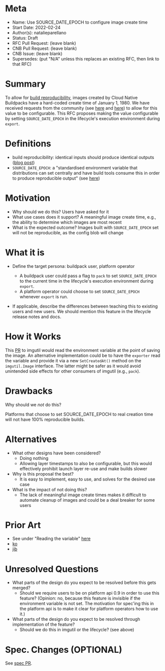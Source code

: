 # Meta
[meta]: #meta
- Name: Use SOURCE_DATE_EPOCH to configure image create time
- Start Date: 2022-02-24
- Author(s): natalieparellano
- Status: Draft
- RFC Pull Request: (leave blank)
- CNB Pull Request: (leave blank)
- CNB Issue: (leave blank)
- Supersedes: (put "N/A" unless this replaces an existing RFC, then link to that RFC)

# Summary
[summary]: #summary

To allow for [build reproducibility](https://github.com/buildpacks/spec/blob/main/platform.md#build-reproducibility), images created by Cloud Native Buildpacks have a hard-coded create time of January 1, 1980. We have received requests from the community (see [here](https://github.com/buildpacks/pack/issues/1281) and [here](https://buildpacks.slack.com/archives/C94UJCNV6/p1643842965830459)) to allow for this value to be configurable. This RFC proposes making the value configurable by setting `SOURCE_DATE_EPOCH` in the lifecycle's execution environment during `export`.

# Definitions
[definitions]: #definitions

* build reproducibility: identical inputs should produce identical outputs ([blog post](https://medium.com/buildpacks/time-travel-with-pack-e0efd8bf05db))
* `SOURCE_DATE_EPOCH`: a "standardised environment variable that distributions can set centrally and have build tools consume this in order to produce reproducible output" (see [here](https://reproducible-builds.org/docs/source-date-epoch/))

# Motivation
[motivation]: #motivation

- Why should we do this?
  Users have asked for it
- What use cases does it support?
  A meaningful image create time, e.g., the ability to determine which images are most recent
- What is the expected outcome?
  Images built with `SOURCE_DATE_EPOCH` set will not be reproducible, as the config blob will change

# What it is
[what-it-is]: #what-it-is

- Define the target persona: buildpack user, platform operator
  * A buildpack user could pass a flag to `pack` to set `SOURCE_DATE_EPOCH` to the current time in the lifecycle's execution environment during `export`.
  * A platform operator could choose to set `SOURCE_DATE_EPOCH` whenever `export` is run.

- If applicable, describe the differences between teaching this to existing users and new users.
  We should mention this feature in the lifecycle release notes and docs.

# How it Works
[how-it-works]: #how-it-works

This [PR](https://github.com/buildpacks/imgutil/pull/137) to imgutil would read the environment variable at the point of saving the image. An alternative implementation could be to have the `exporter` read the variable and provide it via a new `SetCreatedAt()` method on the `imgutil.Image` interface. The latter might be safer as it would avoid unintended side effects for other consumers of imgutil (e.g., `pack`). 

# Drawbacks
[drawbacks]: #drawbacks

Why should we *not* do this?

Platforms that choose to set SOURCE_DATE_EPOCH to real creation time will not have 100% reproducible builds.

# Alternatives
[alternatives]: #alternatives

- What other designs have been considered?
  * Doing nothing
  * Allowing layer timestamps to also be configurable, but this would effectively prohibit launch layer re-use and make builds slower
- Why is this proposal the best?
  * It is easy to implement, easy to use, and solves for the desired use case
- What is the impact of not doing this?
  * The lack of meaningful image create times makes it difficult to automate cleanup of images and could be a deal breaker for some users

# Prior Art
[prior-art]: #prior-art

* See under "Reading the variable" [here](https://reproducible-builds.org/docs/source-date-epoch/)
* [ko](https://github.com/google/ko#why-are-my-images-all-created-in-1970)
* [jib](https://github.com/GoogleContainerTools/jib/blob/master/docs/faq.md#why-is-my-image-created-48-years-ago)

# Unresolved Questions
[unresolved-questions]: #unresolved-questions

- What parts of the design do you expect to be resolved before this gets merged?
  * Should we require users to be on platform api 0.9 in order to use this feature? (Opinion: no, because this feature is invisible if the environment variable is not set. The motivation for spec'ing this in the platform api is to make it clear for platform operators how to use it.)
- What parts of the design do you expect to be resolved through implementation of the feature?
  * Should we do this in imgutil or the lifecycle? (see above)

# Spec. Changes (OPTIONAL)
[spec-changes]: #spec-changes

See [spec PR](https://github.com/buildpacks/spec/pull/292).
